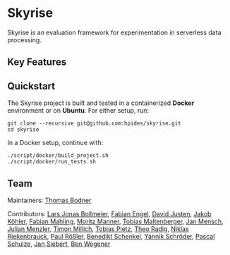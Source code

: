 # Skyrise

Skyrise is an evaluation framework for experimentation in serverless data processing.

## Key Features

## Quickstart

The Skyrise project is built and tested in a containerized **Docker** environment or on **Ubuntu**. For either setup,
run:

```
git clone --recursive git@github.com:hpides/skyrise.git
cd skyrise
```

In a Docker setup, continue with:

```
./script/docker/build_project.sh
./script/docker/run_tests.sh
```

## Team

Maintainers: [Thomas Bodner](https://hpi.de/plattner/people/phd-students/thomas-bodner.html)

Contributors:  [Lars Jonas Bollmeier](https://github.com/LJBollmeier), [Fabian Engel](https://github.com/engelfa),
[David Justen](https://hpi.de/plattner/people/phd-students/david-justen.html), [Jakob Köhler](https://github.com/jkhlr),
[Fabian Mahling](https://github.com/Tratori), [Moritz Manner](https://github.com/manner), [Tobias Maltenberger](https://github.com/maltenbergert), [Jan Mensch](https://github.com/CAJan93),
[Julian Menzler](https://github.com/julianmenzler), [Timon Millich](https://github.com/tmillich), [Tobias Pietz](https://github.com/Tobias314), [Theo Radig](https://github.com/TheoRadig),
[Niklas Riekenbrauck](https://github.com/nikriek), [Paul Rößler](https://github.com/rothaarlappen), [Benedikt Schenkel](https://github.com/Scretch9), [Yannik Schröder](https://github.com/Yanikovic), [Pascal Schulze](https://github.com/pscls), [Jan Siebert](https://github.com/JanSiebert),
[Ben Wegener](https://github.com/bweengener)
